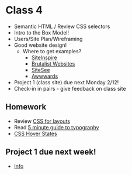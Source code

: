 # Class 4

* Semantic HTML / Review CSS selectors
* Intro to the Box Model!
* Users/Site Plan/Wireframing
* Good website design!
	* Where to get examples?
		* [SiteInspire](https://www.siteinspire.com)
		* [Brutalist Websites](http://brutalistwebsites.com)
		* [SiteSee](https://sitesee.co/)
		* [Awwwards](https://www.awwwards.com/websites/)
* Project 1 (class site) due next Monday 2/12!
* Check-in in pairs - give feedback on class site

## Homework
* Review [CSS for layouts](http://learnlayout.com)
* Read [5 minute guide to typography](http://pierrickcalvez.com/journal/a-five-minutes-guide-to-better-typography)
* [CSS Hover States](https://jay-manday.github.io/hover-states/index.html)

## Project 1 due next week!
* [Info](/blob/master/projects/project1.md)
